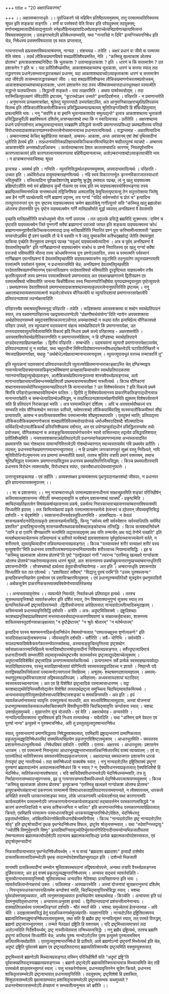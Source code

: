 +++
title = "20 अक्षराधिकरणम्"

+++
।। अक्षरमम्बरान्तधृतेः ।। पूर्वाधिकरणे स्वे महिमिन प्रतिष्ठितत्वमुक्त्तम्, तत्तु परमात्मव्यतिरिक्त्तस्य श्रूयत इति शङ्कया सङ्गतिः । वर्णो वा परमेश्वरो वेति विचार इति परैयदुक्त्तम् तदयुक्त्तम्; वर्णानामह्नस्वत्वादीर्घत्वाद्यनुपपत्तेः स्नेहलौहित्यच्छायादिधर्माप्रसङ्गाच्चेत्यभिप्रायेणाच्छायामित्यन्तं विषयवाक्यमुपात्तम् । प्रसङ्गाभावेऽपि प्रतिषेधस्सम्भवति, यथा "नान्तरिक्षे न दिवि" इत्यग्निचयननिषेध इति चेन्न, निषेधस्य प्रसक्त्तविषयताया एव स्वतः प्राप्तत्वात्,

गत्यन्तराभावे ह्यप्रसक्त्तविषयत्वाश्रयणम्, नान्यदा । संशयमाह - तत्रेति । अक्षरं प्रधानं वा जीवो वा परमात्मा वेति संशयः । तदर्थं लौकिकप्रमाणविषये शब्दप्रतीतिशैघय्रमस्ति, नेति । "कस्मिन्नु खल्वाकाश ओतश्च प्रोतश्च" इत्यत्राकाशशब्दनिर्दिष्टः किं भूताकाशः ? उताव्याकृताकाशः ? इति । धारणं च किं सत्तामात्रेण ? उत प्रशासनेन ? इति च । यदा प्रतीतिशैघ्य्रमस्ति, आकाशशब्दवाच्यश्च भूताकाशः, धारणं च सत्तया स्यात् तदा तद्धारणस्य प्रधानेऽसम्भवात्तद्धारकमक्षरं प्रधानम्, यदा आकाशशब्दवाच्योऽव्याकृताकाशः धारणं च सत्तामात्रेण तदा जीवेऽपि तत्सम्भवात्तद्धारकमक्षरं जीवः । यदा शब्दप्रतीतिशैघ्य्रस्य लौकिकप्रमाणगोचरत्वमप्रयोजकम्, आकाशशब्दवाच्यश्चाव्याकृताकाशः, धारणं प्रशासनेन तदा तस्य जीवेष्वसम्भवात्तदाधारभूतमक्षरं परमात्मेति राद्धान्ते फलफलिभावः । सिद्धान्ती शङ्कते - यया तदक्षरमिति । अथवा पार्श्वस्थचोद्यम् । तदा परस्मिन्नित्युपलक्षणं जीवेऽपीति द्रष्टव्यम्, "कूटस्थोऽक्षर उच्यते" इत्यादिदर्शनात् । परिहरति - न प्रमाणान्तरेति । अनुमानस्य प्रत्यक्षमात्रापेक्षा, श्रुतेस्तु व्युत्पत्त्यादौ उभयापेक्षाऽस्ति, अत आनुमानिकादक्षराच्छ्रुतिप्रतिपन्नस्य विलम्ब इति लौकिकालौकिकमोर्लौकिकस्य प्रसिद्धिप्राथम्यात्प्राबल्यम् श्रुतिलिङ्गादिष्वपि हि शीघ्रधीहेतुत्वात् प्राबल्यमिति भावः । ननु "सर्वाणि ह वा इमानि भूतान्याकाशादेव समुत्पद्यन्ते" इत्यत्र आकाशशब्दस्य भूताकाशे प्रसिद्धिप्राचुर्येऽपि ब्रह्मविषयत्वं दशिर्तम्,अत्राप्यक्षरशब्दे तथा किं न स्यादित्यत्राह - प्रतीतेति । अक्षरशब्दस्य प्रधाने प्रयोगदर्शनात् अस्थूलत्वाद्यन्वयात् परब्रह्मणि प्रसिद्धत्वे सत्यपि प्रमाणान्तरप्रसिध्द्या प्रथमप्रतीतस्य परिग्रहे विरोधाभावादाकाशकारणप्रश्नस्योत्तरत्वेनोच्यमानत्वाच्च प्रधानपरत्वमित्यर्थः । राद्धान्तमाह - अक्षरमित्यादिना । अम्बरान्तशब्दं केचित् बहुव्रीहितया व्याचक्षते, अम्बरम्- आकाशः, अन्तः अवसानम् एषां तेषां पृथिव्यादीनां धृतेरिति हेत्वर्थ इति । तत्प्रधानव्यतिरेकप्रतिज्ञायामकिञ्चित्करमित्यभिप्रायेण षष्ठीतत्पुरुषं व्याचष्टे - अम्बरस्य आकाशस्येति अन्तशब्दोऽवधिवचनः । कार्यस्याम्बरस्य देशतः कालतश्चावधिः कारणम्, नियतपूर्वभाविनः कारणत्वात्कायर्ं प्रति कारणतत्त्वानामावरणतया बहिर्विद्यमानत्वाच्च; अतोऽम्बरान्तशब्दोऽव्याकृतवाचीति भावः । न ह्यत्राम्बरान्तवाचिशब्दः श्रूयत

इत्यत्राह - अयमर्थ इति । नन्विति - व्युत्पत्तिसिद्धार्थलङ्घनमयुक्त्तम्, अपवादाभावादित्यर्थः । परिहरति - उच्यत इति । अर्थविरोधान्न वायुमदम्बरग्रहणमित्यर्थः । नहि स्वयं विकारान्तर्भूतः कृत्स्नविकारजातस्याधारो भवितुमर्हति । यत्त्वित्यादिना पूर्वपक्षदेशागतेषु ब्राह्मणेषु क्रुद्धेषु तमश्वलः पप्रच्छ, त्वं नु खलु याज्ञ्यवल्क्य ब्रह्मिष्ठोऽसीति नमो वयं ब्रह्मिष्ठाय कुर्मो गोकामा एव वयम् इति स्म याज्ञ्यवल्क्यस्योक्त्तिभङ्गया तस्य ब्रह्मष्ठित्वाभिमानमधिकं सन्तमवधार्य तद्विजिगीषया अश्वलादिषु केषुचित्तत्पृष्टवत्सु तेन सदुत्तरोक्तया जितेषु अथ हैनं गार्गि पप्रच्छेत्यादि गार्गि ब्राह्मणां प्रवृत्तम्, तत्र गार्ग्या "यदिदं सर्वमप्स्वोतं च प्रोतं च" इत्यादिना तत्तदुत्तरानन्तरं पुनः पुनः पृष्टस्य याज्ञ्यवल्क्यस्य क्रमेण ब्रह्मलोकेषु गार्गीत्युत्तरे सति "कस्मिन्नु खलु ब्रह्मलोका ओताश्च प्रोताश्चेति पुनः पृष्टेन याज्ञ्यवल्क्येन गार्गि मातिप्राक्षीर्माते मूर्द्धा व्यपतत् अनतिप्रश्नां वै देवतामति

पृच्छसि मातिप्राक्षीरिति सक्रोधमुक्त्ते भीता गार्गी उपरराम । तत उद्दालके प्रसिद्धे ब्रह्मविदि सूत्रमन्तयर्ामिणं च पृष्टवति याज्ञ्यसल्क्येन जिते पुनगार्गी सर्वेषां ब्राह्मणानां पराजयो जायत इति शङ्कया याज्ञ्यवल्क्यस्य क्रोधं ब्राह्मणानामनुज्ञयैवाकिञ्चित्करतामापाद्य प्राक् मातिप्राक्षीरिति निवारितं प्रश्नं पुनः करिष्यामीत्याशावती "ब्राह्मणा भगवन्तोऽहमिमं द्वौ प्रश्नं पक्ष्यामि तौ चे मे वक्ष्यति न वै जातु युष्माकमिमं कश्चिद्ब्रह्मोद्यं जेतेति तेषामनुज्ञां याचित्वा पृच्छेति तैरनुज्ञाता प्रश्नद्वयं पप्रच्छ "यदूध्वर्ं याज्ञ्यवल्क्येत्यादिना । अत्र च पूर्वम् अनतिप्रश्नां वै देवतामतिपृच्छसि" इति गार्गिब्राह्मणान्ते याज्ञ्यवल्क्येन सक्रोधं यः प्रश्नो निवारितस्य एव खलु गार्ग्या सर्वेषां पराजयो भविष्यतीति भीतया तस्य क्रोधमविगणय्य पुनः प्रश्नोऽयतारितः, तस्य च परमात्मनि पर्यवसानं गार्गिब्राह्मण एवानतिप्रश्नां वै देवतामतिपृच्छसीति याज्ञ्यवल्क्यवचनेन स्फुटमिति तदनुसारेण तदुत्तरप्रश्नस्यापि परमात्मनि पयर्वसानं युक्त्तम्, न प्रधानपरत्वमिति चेन्न; अनतिप्रश्नां देवतामतिपृच्छसीति परदेवताविषयप्रश्ननिवारणम् एकान्तरितप्रश्नः परदेवताविषयो भविष्यतीति दूरदृष्टिमता याज्ञवल्क्येन तत्रैव कृतमित्युपपत्तौ तस्य प्रश्नस्य परमात्मविषयत्वे प्रमाणाभावात् अत एवाक्षरब्राह्मणारम्भे द्वितीयप्रश्न एव परमात्मविषयो भविष्यतीति जानत्या चिकीर्षितस्य तस्य निवारणपरिजिहीर्षया युगपत्प्रश्नद्वयानुज्ञा पृष्टेत्युपपत्तेः । प्रथमप्रश्नस्य देवताविषयत्वे प्रमाणाभावादाकाशशब्दस्याव्याकृतपरत्वेनानुपपत्तिरिति द्रष्टव्यम् । ननु अक्षरशब्दस्याव्यक्त्तपरमात्मनो रूढत्वेऽत्रोभयत्र यौगिकत्वेपि वा व्युत्पत्तिदशायां प्रमाणान्तरसापेक्षत्वेपि प्रतिपादनदशायां तदनपेक्षत्वादिति

परिहारस्यैव समाश्रययुक्त्तिमनूद्य परिहरति - तन्नेति । रूढिशक्तया अवयवशक्तया वा शब्देन स्वार्थप्रतिपादनं स्यात्, तत्र वक्ष्यमाणपरिहारस्य पक्षद्वयसाधारण्येऽपि "प्रोक्षणीष्वर्थसंयोगा"दिति न्यायेन अवयवशक्तया अर्थप्रतिपादनसम्भवे समुदायशक्त्तिकल्पनाऽयोगात् अयमक्षरशब्दो न रूढ्या वर्तत इत्यभिप्रेत्य यौगिकत्वपक्षे परिहार उच्यते, तत्र व्युत्पन्नानां पदावयवानां संहत्य स्वार्थप्रतिपादने किं प्रमाणान्तरापेक्षा, उत तत्तत्पदावयवव्युत्पत्तिवेलायामिति विकल्पं हृदि निधाय प्रथमे कल्पे परिहारमाह - अक्षरशब्स्येति । अवयवशक्त्तिरेवार्थप्रतीतिकारणमिति न प्रमाणान्तरमपेक्षितम्, न हि दण्डिशब्दः स्वार्थप्रतिपादने दण्डदेवदत्तग्राहिप्रत्यक्षापेक्षः । द्वितीयं परिहरति - सम्बन्धेति । पदावयवानां व्युत्पत्तौ प्रमाणान्तरापेक्षाऽस्त्येव, प्रतिपादनदशायां तु न तदपेक्षा, यथा चक्षुरादीनां तिमिरादिदोषापनयनस्यौषधाद्यपेक्षत्वेऽपि घटादिपरिच्छित्तौ न भेषजग्राहिप्रमाणापेक्षा, यथाहुः "अर्थबोधेऽनपेक्षत्वान्मानान्तरमनादृतम् । व्युत्पत्त्युपायभूतं यत्तच्च तन्मात्रवर्त्ति तु"

इति व्युत्पन्नानां पदावयवानां प्रतिपादनकालेऽपि व्युत्पत्त्यपेक्षितमानान्तराकाङ्क्षाऽस्ति चेत् दण्डिनमाह्वय गामानयेत्यादिवाक्यानामसन्निकृष्टार्थविषयाणां प्रत्यक्षसाचिव्याभावेन स्वार्थाप्रतिपादकतया गवानयनादिप्रवृत्त्युच्छेदप्रसङ्गः, अलौकिकार्थप्रतिपत्त्यनुपपत्त्या शास्त्रवैयर्थ्यप्रसङ्गाच्च, अतो मानान्तरापेक्षाभावात्तन्निबन्धनमर्थप्रतिपत्तौ प्राथम्यचारम्यरूपवैषम्यं नास्तीत्यर्थः । किञ्च यौगिकानां शब्दानामवयवार्थयोगिवस्तुसामान्यप्रतिपादने किं मानान्तरापेक्षा ? उत विशेषपर्यवसान ? इति विकल्पे प्रथमे शिरसि परिहारोऽक्षरशब्दस्येतिग्रन्थेन फलितः । द्वितीये तु विशेषपर्यवसानस्य प्राकरणिकलिङ्गाद्यधीनत्वान्न मानान्तरापेक्षेति च सम्बन्धेत्यादिग्रन्थेऽर्थसिद्धम्, न तत्प्रतिपादनदशायामपेक्षणीयमिति ह्युक्त्तम् विशेषपर्यवसाने सति हि प्रतिपादनं निराकाङ्क्षं भवति । अत्र परमात्मलिङ्गं दर्शितम् । अपि च अवयवार्थपौष्कल्यं यत्र सम्भवति तदेव यौगिकशब्देन स्वरसतः प्रतीयते, यथेश्वरशब्दो लौकिकपार्थिवादिषु सत्स्वप्यलौकिकमीश्वरं शीघ्रं प्रत्याययति, अतश्च न क्षरतीत्यवयवशक्त्तिः परमात्मानमेव शीघ्रमुपस्थापयति । एतदुक्त्तं भवति; प्रतिपाद्यस्य लौकिकालौकिकप्रमाणागोचरत्वं शाब्दप्रतीतिविलम्बयोरप्रयोजकं धर्माधर्मेश्वरादिशब्दैः शौल्क्यादिभ्यः पार्थिवादिभ्योऽप्यलौकिकार्थे प्रतिपत्तिशैघ्य्रस्य दर्शनात्, अत एव प्रयोगप्राचुर्याद्यधीनं प्रसिद्धितारम्यमेव तयोः प्रयोजकम्, यौगिकशब्दानां च असङ्कुचितावयवार्थगोचरत्वेन स्वतो वासितत्त्वात् तद्वत्येव प्रसिद्धयतिशयात् प्रतीतिशैघ्य्रमिति । नन्ववयवशक्तयाऽर्थप्रतिपादनेऽपि प्रधानस्यानेकप्रमाणगम्यतया अभ्यस्तत्वादस्ति प्रथमावगतिः यथा गोशब्दस्य सामान्यनिमित्तत्वेऽपि गोशब्दोच्चारणात् स्वाभ्यस्तायामेव गवि प्रथममेव प्रतीतिः । तदसत्; प्रधानस्यानेकप्रमाणगम्यत्वानभ्युपगमात् । न हि प्रत्यक्षेण जगत्कारणभूतं सूक्ष्मं वस्तु निरीक्ष्यते, नापि श्रुतिविरोधिनोऽनुमानस्य तत्र प्रामाण्यं सम्भवतीति वक्ष्यते, ततश्च श्रुतिरेव तत्रापि प्रमाणं वक्त्तव्यम्, तथाच श्रुतिप्रसिद्धात् परमात्मनः प्रमाणान्तरप्रसिद्धस्य प्रधानस्य प्रथमप्रतिपत्तिरित्यसिद्धम् । किञ्च प्रथमपतीतस्यापि प्रधानस्य विरोधेन त्यक्त्तव्यतैव, विरोधश्चात्र स्पष्टः, एकस्यैवाधाराधेयभावानुपपत्तेः ।

उत्तरसूत्रशङ्कामाह - एवं तर्हीति । अव्यक्त्तमक्षर इत्यव्यक्त्तस्य पृथगुपादानाक्षरशब्दो जीवपरः, न प्रधानपर इति ज्ञापनायाव्यक्त्तमुपात्तम् ।।

।। सा च प्रशासनात् ।। ननु नात्राम्बरान्तधृतेः परमात्मप्रशासनाधीनत्वं साक्षाच्छ्रुतमिति शङ्कां परिजिहीर्षन् कतिपयवस्तुशासनस्य जीवेऽपि सम्भवाद्य्वावृत्तिं च दर्शयन् प्रशासनशब्दं व्याचष्टे - प्रकृष्टमिति । क्वचिदप्यप्रतिहतत्वेन विषयप्रकर्षाच्छासनस्य प्रकर्षः, प्रकर्षस्य निवारकाभावाच्छासनस्याम्बरान्तविषयत्वमपि सिध्यतीति हृदयम् । ततः किमित्यपेक्षायां प्रकृतेः परमात्मशासनकर्मत्वे हेत्वन्तरं च द्योतयन् जीवव्यावृत्तिसिद्धं दर्शयति - न चेदृशमिति । स्वशासनाधीनसर्ववस्तुविधरणमिति - अयमभिप्रायः- न केवलं शासनप्रकर्षादनपोदितात्प्रकृतेः प्रशासनकर्मत्वसिद्धिः, किन्तु "सर्वस्य वशी सर्वस्येशानः सर्वस्याधिपतिः सर्वमिदं प्रशास्ति" इत्यादिश्रुत्यन्तरेषु शासनकर्मोपस्थापकसर्वशब्दासङ्कोचाच्च तत्सिद्धिः । किञ्च सत्यशब्दनिर्वचने "तानि ह वा एतानि त्रीण्यक्षराणि सत्यमिति तद्यत्तत्सदमृतम् अथ यत्ति तन्मर्त्यम् अथ यद्यं तेनोभे यच्छति" इति मत्यर्शब्दवाच्याचेतनस्य तन्नियाम्यत्वं च प्रतीयते मर्त्यशब्दो ह्यवयवशक्तया पूर्वपूर्वावस्थानाज्यचेतने वर्तते, न शरीरमात्रे, द्यावापृथिव्यादीनां तन्नियाम्यत्वाभावप्रसङ्गात् । किञ्च "यस्याव्यक्त्तं शरीरं यस्याक्षरं शरीरं यस्य मृत्युश्शरीर"मिति प्रधानस्य परशरीरत्वश्रवणादत्यन्तनियाम्यस्यैव शरीरत्वाच्च नियाम्यत्वसिद्धिः । इह च "कस्मिन्नु खल्वाकाश ओतश्च प्रोतश्चे"ति पृष्टे "एतद्वेतदक्षरं गार्गी "त्यारभ्य "एतस्मिन्नु खल्वक्षरे गार्ग्याकाश ओतश्च प्रोतश्चे"त्यक्षरेणाव्याकृतस्य धारणं श्रूयते, अतः शासनसनय प्रकर्षाच्छ्रुत्यन्तरानुग्रहच्चाम्बरान्तधृतिरपि प्रशासनाधीनेति । सौत्रश्चशब्दो ह्यर्थतया हेतुवाचीत्यभिप्रायेणाह - अत इति । अम्बरान्तधृतिः प्रशासनादेव सिध्यतीति यतः तत एवेत्यर्थः । "प्रशासितारं सर्वेषाम्" "विद्यात्तु पुरुषं परमि"ति "उत्तमः पुरुषस्त्वन्यः" इत्यादिवचनाभिप्रायेण पुरुषोत्तम एव प्रशासित्रक्षरमित्युक्त्तम् । एवं प्रधानपुरुषव्यतिरेकौ सूत्रद्वयेन पृथगुपपादितौ । अथैकसूत्रेण प्राकरणिकचरमवाक्यविषयेणोभयव्यतिरेकमाह

।। अन्यभावव्यावृत्तेश्च ।। व्यावर्त्यते निवर्त्यते, निवर्तकधर्मः प्रतिपाद्यत इत्यर्थः । ततश्च सूत्रस्थव्यावृत्तिशब्दो व्यावर्तकधर्मपर इति दर्शितं स्यात्, तेन विषयवाक्यानुगुण्यं सूत्रस्य स्यात् तत्र ह्यन्यनिवर्तकधर्मो द्रष्टृत्वादिरवगम्यते ।द्वितीययोजनाया अपेक्षितत्वात् नान्यदतोऽस्तीत्यादिकमुदाहृतम् । अस्मिन्वाक्ये प्रधानव्यावृत्तिसिद्धिं दर्शयति - अत्रेति । अत्र- अदृष्टमितिवाक्ये । द्रष्ट्रादिशब्दाः रूपशब्दप्रभृतिबाह्याक्षविषयाणां मन्तव्याध्यवसेयाद्यन्तःकरणविषयाणां च साक्षात्कर्तृवाचकाः, शासनस्य शासितव्यवस्तुदर्शनसाकाङ्क्षत्वात् "न दृष्टैर्द्रष्टारम्" "न श्रुतेः श्रोतारम्" "न मतेर्मन्तारम्"

इत्यादिना परस्य श्रवणमननादिकर्त्तृत्वनिषेधेन तेषामयोग्यत्वात् "पश्यत्यचक्षुस्स शृणोत्यकर्णः" इति रूपादिसाक्षात्कर्तृत्वश्रवणाच्च । जीवव्यावृत्तिं दर्शयति - सर्वैरिति । सर्वैः- योगिभिः । सर्वस्येति - रूपतदाश्रयादिष्वेकैकवर्गकार्त्स्न्यपरस्सर्वशब्दः, अस्यासङ्कुचितदृत्तितया द्रष्टृशब्देन सर्वसाक्षात्कारस्याभिहितत्वे सत्यादिशब्दोपात्तश्रोतृत्वादीनां निर्विषयत्वप्रसङ्गात् । सर्वैरदृष्टत्वादिमात्रं प्रधानादीनामपि सम्भवतीति तद्य्वावृत्त्यर्थमदृष्टस्यैव सतस्सर्वस्य द्रष्टृत्वाद्युपदेशाच्चेत्युक्त्तम् । अदृष्टत्वादिविशेषितं द्रष्टृत्वादिकं प्रत्यगात्मव्यावर्तकमित्यर्थः । प्रत्यगात्मानः सर्वे प्रत्येकं स्वस्वाहम्प्रत्ययवेद्याः रूपादिविज्ञातारश्च, परस्तु रूपादिज्ञानवेलायां योगिभिरपि स्वस्वरूपवद्रूपादिवच्च न ज्ञायते । निष्ठान्तैः पदैः तत्तद्विषयप्रतिपत्तिवेलायां परमात्मनोऽनवगतत्वं विवक्षितम् । अश्रुतम्- शब्दश्रवणदशायामज्ञातम् । अमतम्- स्थाणुपुरुषाद्यर्थविचारदशायां तद्विषयवदप्रतिपन्नम् । अविज्ञातम्- अध्यवसायदशायां घटादिवत् स्वस्वरूपवच्चानवगतम् । अत एव हि विशेषितं द्रष्टृत्वादिकं परमात्मासाधारणम् । यद्वा रूपशब्दाद्यर्थवेदिभिस्सर्वैरवेद्यत्वेन विशेषितं तत्ततदर्थद्रष्टृत्वं समुच्चित्य चिदचिद्य्वावर्तकमित्यर्थः । अन्यभावव्यावृत्तेरित्युक्त्तहेतोस्साध्याविशिष्टत्वशङ्कां च शमयन्निगमयति - अत इति । इयं व्यावर्तकधर्मान्वयरूपा व्यावृत्तिः परमपुरुषत्वं साधयति, अतः साध्याविशिष्टत्वव्युदासः, अस्यां योजनायां प्रधानपुरुषव्यावर्तकसकलधर्मवाचिवाक्यानि विषयीभूतानीति चिदचिद्य्वावृत्तिः कण्ठोक्त्ता स्यात् । चशब्द उक्त्तहेतुसमुच्चये । मुखान्तरेण सूत्रं योजयति - एवं वेति । अक्षरार्थमाह - अन्यस्येति । नान्यदित्यादिवाक्यस्य सूत्रविषयत्वं हृदि निधाय तस्यार्थमाह - यथैतदिति । यथा "अस्मिन् ग्रामे देवदत्त एव पुरुषो नान्य" इत्युक्त्ते न पुरुषमात्रनिषेधः, अपि तु प्रस्तुततुल्यपुरुषान्तरनिषेधः

स्यात्, पुरुषान्तराणां प्रमाणसिद्धतया निषेद्धुमशक्यत्वात्, एवमिहापि द्रष्ट्राद्यन्तराणां प्रामाणिकत्वात् प्रकृततुल्यद्रष्ट्रादिनिषेधपरमिदं वाक्यमित्यभिप्रायेण प्रकृतगुणविशिष्टत्वमुक्त्तम् । आधारभूतमिति - समस्तस्य प्रशासनेनाधारभूतमित्यर्थः ।निषेधविषयं दर्शयति - एवमिति । एतस्य- अक्षरस्य । आधारभूतम्- प्रशासनेन धारकम् । एवं परमात्मनो नियन्तृतया आधारभूतद्रष्ट्रन्तराभावातधिकनिषेधपरमिदं वाक्यं व्याख्यातम् । एवं वा; एतस्येतिपदं व्यतिरिक्त्तस्य समस्तस्येतिपदप्रकृतजगत्परम् । अक्षरादन्यत् समस्तजगतः प्रशासनेन धारकं तेनादृष्टं द्रष्टृ नास्तीत्यर्थः। तदा समनिषेधपरो वाक्यशेषः स्यात् । ननु नान्यदतोऽस्ति द्रष्ट्रितिवाक्यं द्रष्टॄणां पुरुषाणां ब्रह्मतादात्म्येन अतदात्मकत्वनिषेधपरं किं न स्यात् ? न; ऐक्यविधानस्याप्रकृतत्वात् ऐक्यविधिशेषो हि भेदनिषेधः, व्यतिरेकस्यान्वयशेषत्वात् । यदि क्वचिदैक्यविधानाभावेऽपि भेदनिषेधस्सम्भवति, तत्र तु निर्वाहान्तरासम्भवादभ्युपगन्तव्यः, इह तु गत्यन्तरसम्भवादैक्यविध्यभावे भेदनिषेधपरत्वाश्रयणमयुक्त्तम् । किञ्च "कस्मिन्नु खल्वाकाश ओतश्च प्रोतश्च" इत्युपक्रम्य "एतस्मिन्नु खल्वक्षरे गार्ग्याकाश ओतश्च प्रोतश्च" इत्युपक्रमोपसंहाराभ्यां प्रकरणस्य परमात्मनो विश्वाधारकताप्रतिपादनपरत्वमवगम्यते, न त्वैक्यपरत्वम्, धारकत्वे अभिहिते तस्यापि धारकान्तरशङ्का स्यात्, लोके धारकाणामपि धार्यत्वदर्शनात् यथा कारणानामपि कार्यत्वदर्शनेन परमात्मनोऽपि जगत्कारणत्वेनान्यकार्यत्वशङ्कायां तद्य्वावर्त्तनेन परमकारणत्वसिद्धये "स कारणं करणाधिपाधिपो न चास्य कश्चिज्जनिता न चाधिपः" इति कारणान्तरनिषेधः परमकारणत्वापेक्षितत्वात् क्रियते; एवमिहापि परमात्मनः परमाधारत्वसिद्धये धारकरूपद्रष्ट्रन्तरनिषेधोऽपेक्षितः, भेदनिषेधस्तु प्रकृतार्थानपेक्षितः, अपेक्षितविधेरनपेक्षितविधानदौर्बल्यमविगीतम् । किञ्च "नान्यदतोऽस्ति द्रष्टृ नान्यदतोऽस्ति श्रोतृ" इति द्रष्टृश्रोत्रादीनां पृथक् पृथग्भेदनिषेधश्च विफलः, द्रष्टुरेव श्रोतृत्वसम्भवात् । यथा "तदेवाग्निस्तद्वायुः" "ज्योतींषि विष्णुर्भुवनानि विष्णुः" इत्यादिष्वग्निवायुज्योतिर्भुवनवनगिरिदिगादीनामन्योन्यभिन्नजातीयतया तेष्वन्यतमस्य ब्रह्मात्मकत्वोपदेशेऽपि तदन्यस्य ब्रह्मात्मकत्वासिध्द्या प्रत्येकं ब्रह्मात्मकत्वोपदेशस्सफलः, एवं द्रष्टृश्रोतृमन्त्रादीनां

भिन्नजातीयत्वाभावात् पृथग्भेदनिषेधवैयर्थ्यम् । न च वाच्यं "ब्रह्मदाशा ब्रह्मदाशाः" इत्यादौ दाशेष्वेव दासत्वकितवत्वादिसम्भवेऽपि पृथक् तादात्म्योपदेशवदिहाप्युपपद्यत इति । दाशेभ्यो भिन्नजाती

यानामपि दासकितवादीनां सम्भवेन श्रुतिवाक्यस्थपदानां तद्विषयत्वोपपत्तेः, अन्यथा तत्रापि वैयर्थ्यप्रसङ्गस्य दुर्न्निवारत्वात्; अत इदं वाक्यं प्रकृततुल्यद्रष्ट्रन्तरनिषेधपरम् । अन्यस्य सद्भावं व्यावर्तयन्निति - सूत्रस्थैरन्यभावव्यावृत्तिशब्दैः श्रुतिवाक्यस्था अन्यदस्ति नेतिशब्दाः प्रत्यभिज्ञाप्यन्त इति भावः । व्यावर्तयन्नित्यन्तेनाक्षरार्थ उक्त्तः । फलितमाह - अस्याक्षरस्येति । अस्यां योजनायां सूत्राक्षरानुरूप्यं दशिर्तम् । नियन्तृरूपधारकान्तरराहित्यमेव कण्ठोक्त्तं भवति, चिदचिद्य्वावृत्तिरर्थसिद्धा स्यात् । चशब्दः पूर्ववन्नोक्त्तसमुच्चयपरः, अपि त्वनुक्त्तसमुच्चयपर इत्यभिप्रायेण चशब्दार्थमाह - किञ्चेति । अन्वायत्ता इति पदं देवमनुष्यपितृसाधारणम् । अन्वायत्ताःअनुवशा इत्यर्थः । द्वितीयान्तपदानां प्रशंसन्तीत्यनेनान्वयः । वाक्यप्रतिपन्नार्थस्य परमात्मलिङ्गतां दर्शयति - श्रौतं स्मार्तं चेति । चशब्दः समुच्चेतव्यं हेत्वन्तरमाह - अपि चेति । उदाहृतवाक्यसिद्धं हेतुं वदन्नधिकरणार्थमुपसंहरति- यदज्ञानादिति । नान्यदोऽस्ति द्रष्ट्रितिवाक्यस्य ब्रह्मव्यतिरिक्त्तद्रष्ट्रमात्रनिषेधपरत्वमयुक्त्तम्, तथा सति हि ब्रह्मैव द्रष्टृ नान्यदित्युक्त्तं स्यात्, तत् परमते विरुद्धम्, ब्रह्मणो द्रष्टृत्वानभ्युपगमात् । तन्मते नैतदक्षरं द्रष्ट्रिति हि वक्त्तव्यम् । यदि द्रष्टृमिथ्यात्वमात्रपरं तदा अतोऽन्यदिति निर्देशवैयर्थ्यम्, द्रष्टृ नास्तीत्येतावता तन्मिथ्यात्वसिद्धेः । ननु ब्रह्मैव द्रष्ट्रित्यर्थः, ततश्च ब्रह्मणि द्रष्टॄणां कल्पितत्वं सिध्यतीति चेन्न; अयमेव पुरुषः नान्योऽतोऽस्ति पुरुष इत्युक्त्ते पुरुषत्वमस्मिन् कल्पितमित्यर्थाप्रतीतेः । एतत्तुल्यपुरुषान्तरनिषेधो हि प्रतीयते; अतो ब्रह्मणोऽन्यो द्रष्टृवर्गो मिथ्येत्यर्थ इति चेन्न, अदृष्टं द्रष्ट्रिति पूर्ववाक्ये ब्रह्मण एव द्रष्टृत्वप्रतिपादनात् ब्रह्मव्यतिरिक्त्तस्यैव द्रष्टृत्वमिति वक्त्तुमयुक्त्तत्वात्

द्रष्टृमिथ्यात्वे ब्रह्मणोऽपि मिथ्यात्वप्रसङ्गात् तस्मिन् परिजिहीषिर्ते सति "अदृष्टं द्रष्ट्रि"ति पूर्ववाक्यप्रतिपाद्यस्याब्रह्मत्वप्रसङ्गाच्च । ब्रह्मणो द्रष्टृत्वेऽपि ब्रह्मव्यतिरिक्त्तत्वाभावान्न मिथ्यात्वमिति चेत् तर्हि परमार्थतो ज्ञातृत्वमभ्युपगतं स्यात् । यत्तु भास्करेणोक्त्तम्, प्रधानव्यावृत्तिरनेन सूत्रेण क्रियते, प्रधानस्य शासितृत्वसम्भवेऽपि द्रष्टृत्वाभावात् प्रधानव्यावृत्तिरिति । तदयुक्त्तम्; द्रष्टृविशेषो हि प्रशासिता, शिंशुपात्वसम्भवेऽपि वृक्षत्वासम्भवात् प्रशासितृत्वसम्भवेऽपि द्रष्टृत्वासम्भवः कथमुच्यते ? प्रधानस्येश्वरत्वसम्भवेऽपि क्षेत्रज्ञत्वं न सम्भवतीत्यनुन्मतः को ब्रवीति ।।


